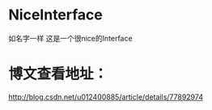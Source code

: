 # NiceInterface 

如名字一样 这是一个很nice的Interface

# 博文查看地址：

http://blog.csdn.net/u012400885/article/details/77892974
